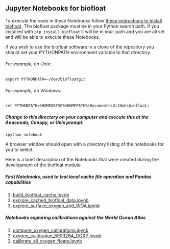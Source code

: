 Jupyter Notebooks for biofloat 
------------------------------

To execute the code in these Notebooks follow [these instructions to install biofloat](../README.md).
The biofloat package must be in your Python search path.  If you installed with `pip install biofloat`
it will be in your path and you are all set and will be able to execute these Notebooks.  

If you wish to use the biofloat software in a clone of the repository you should set your 
PYTHONPATH environment variable to that directory.

######  For example, on Unix:

    export PYTHONPATH=~/dev/biofloatgit

######  For example, on Windows:

    set PYTHONPATH=%HOMEDRIVE%%HOMEPATH%\Documents\GitHub\biofloat;

##### Change to this directory on your computer and execute this at the Anaconda, Canopy, or Unix prompt:

    ipython notebook

A browser window should open with a directory listing of the notebooks for you to select. 

Here is a brief description of the Notebooks that were created during the development 
of the biofloat module:

#####  First Notebooks, used to test local cache file operation and Pandas capabilities
1. [build_biofloat_cache.ipynb](build_biofloat_cache.ipynb)
2. [explore_cached_biofloat_data.ipynb](explore_cached_biofloat_data.ipynb)
3. [explore_surface_oxygen_and_WOA.ipynb](explore_surface_oxygen_and_WOA.ipynb)

##### Notebooks exploring calibrations against the World Ocean Atlas 
1. [compare_oxygen_calibrations.ipynb](compare_oxygen_calibrations.ipynb)
2. [oxygen_calibration_5903264_DOXY.ipynb](oxygen_calibration_5903264_DOXY.ipynb)
3. [calibrate_all_oxygen_floats.ipynb](calibrate_all_oxygen_floats.ipynb)
